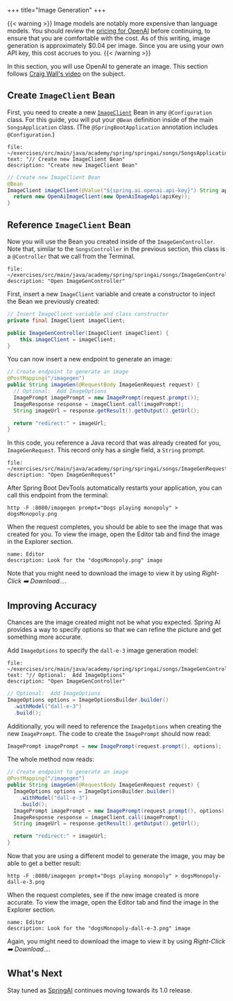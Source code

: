 +++
title="Image Generation"
+++

{{< warning >}}
Image models are notably more expensive than language models. You should review the [pricing for OpenAI](https://openai.com/pricing) before continuing, to ensure that you are comfortable with the cost. As of this writing, image generation is approximately $0.04 per image. Since you are using your own API key, this cost accrues to you.
{{< /warning >}}

In this section, you will use OpenAI to generate an image. This section follows [Craig Wall's video](https://www.youtube.com/watch?v=7K6YPRUtBkQ) on the subject.

## Create `ImageClient` Bean

First, you need to create a new [`ImageClient`](https://docs.spring.io/spring-ai/reference/api/clients/image/openai-image.html) Bean in any `@Configuration` class. For this guide, you will put your `@Bean` definition inside of the main `SongsApplication` class. (The `@SpringBootApplication` annotation includes `@Configuration`.)

```editor:select-matching-text
file: ~/exercises/src/main/java/academy/spring/springai/songs/SongsApplication.java
text: "// Create new ImageClient Bean"
description: "Create new ImageClient Bean"
```

```java
// Create new ImageClient Bean
@Bean
ImageClient imageClient(@Value("${spring.ai.openai.api-key}") String apiKey) {
  return new OpenAiImageClient(new OpenAiImageApi(apiKey));
}

```

## Reference `ImageClient` Bean

Now you will use the Bean you created inside of the `ImageGenController`. Note that, similar to the `SongsController` in the previous section, this class is a `@Controller` that we call from the Terminal.

```editor:open-file
file: ~/exercises/src/main/java/academy/spring/springai/songs/ImageGenController.java
description: "Open ImageGenController"
```

First, insert a new `ImageClient` variable and create a constructor to inject the Bean we previously created:

```java
// Insert ImageClient variable and class constructor
private final ImageClient imageClient;

public ImageGenController(ImageClient imageClient) {
    this.imageClient = imageClient;
}
```

You can now insert a new endpoint to generate an image:

```java
// Create endpoint to generate an image
@PostMapping("/imagegen")
public String imageGen(@RequestBody ImageGenRequest request) {
  // Optional:  Add ImageOptions
  ImagePrompt imagePrompt = new ImagePrompt(request.prompt());
  ImageResponse response = imageClient.call(imagePrompt);
  String imageUrl = response.getResult().getOutput().getUrl();

  return "redirect:" + imageUrl;
}

```

In this code, you reference a Java record that was already created for you, `ImageGenRequest`. This record only has a single field, a `String` prompt.

```editor:open-file
file: ~/exercises/src/main/java/academy/spring/springai/songs/ImageGenRequest.java
description: "Open ImageGenRequest"
```

After Spring Boot DevTools automatically restarts your application, you can call this endpoint from the terminal:

```execute
http -F :8080/imagegen prompt="Dogs playing monopoly" > dogsMonopoly.png
```

When the request completes, you should be able to see the image that was created for you. To view the image, open the Editor tab and find the image in the Explorer section.

```dashboard:open-dashboard
name: Editor
description: Look for the "dogsMonopoly.png" image
```

Note that you might need to download the image to view it by using _Right-Click ➡️ Download..._.

## Improving Accuracy

Chances are the image created might not be what you expected. Spring AI provides a way to specify options so that we can refine the picture and get something more accurate.

Add `ImageOptions` to specify the `dall-e-3` image generation model:

```editor:select-matching-text
file: ~/exercises/src/main/java/academy/spring/springai/songs/ImageGenController.java
text: "// Optional:  Add ImageOptions"
description: "Open ImageGenController"
```

```java
// Optional:  Add ImageOptions
ImageOptions options = ImageOptionsBuilder.builder()
  .withModel("dall-e-3")
  .build();

```

Additionally, you will need to reference the `ImageOptions` when creating the new `ImagePrompt`. The code to create the `ImagePrompt` should now read:

```java
ImagePrompt imagePrompt = new ImagePrompt(request.prompt(), options);

```

The whole method now reads:

```java
// Create endpoint to generate an image
@PostMapping("/imagegen")
public String imageGen(@RequestBody ImageGenRequest request) {
  ImageOptions options = ImageOptionsBuilder.builder()
    .withModel("dall-e-3")
    .build();
  ImagePrompt imagePrompt = new ImagePrompt(request.prompt(), options);
  ImageResponse response = imageClient.call(imagePrompt);
  String imageUrl = response.getResult().getOutput().getUrl();

  return "redirect:" + imageUrl;
}

```

Now that you are using a different model to generate the image, you may be able to get a better result:

```execute
http -F :8080/imagegen prompt="Dogs playing monopoly" > dogsMonopoly-dall-e-3.png
```

When the request completes, see if the new image created is more accurate. To view the image, open the Editor tab and find the image in the Explorer section.

```dashboard:open-dashboard
name: Editor
description: Look for the "dogsMonopoly-dall-e-3.png" image
```

Again, you might need to download the image to view it by using _Right-Click ➡️ Download..._.

## What's Next

Stay tuned as [SpringAI](https://spring.io/projects/spring-ai) continues moving towards its 1.0 release.

